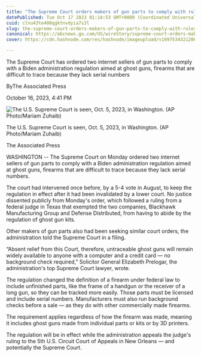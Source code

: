 ```yaml
---
title: "The Supreme Court orders makers of gun parts to comply with rules on ghost guns"
datePublished: Tue Oct 17 2023 01:14:53 GMT+0000 (Coordinated Universal Time)
cuid: clnu43te400qgktnvdyia7s3l
slug: the-supreme-court-orders-makers-of-gun-parts-to-comply-with-rules-on-ghost-guns-1
canonical: https://abcnews.go.com/US/wireStory/supreme-court-orders-makers-gun-parts-comply-rules-104023273
cover: https://cdn.hashnode.com/res/hashnode/imageupload/v1697534321206/8c3cbd7c-971b-42fc-af62-0b0969b04536.jpeg

---
```


The Supreme Court has ordered two internet sellers of gun parts to comply with a Biden administration regulation aimed at ghost guns, firearms that are difficult to trace because they lack serial numbers

ByThe Associated Press

October 16, 2023, 4:41 PM

![The U.S. Supreme Court is seen, Oct. 5, 2023, in Washington. (AP Photo/Mariam Zuhaib)](https://cdn.hashnode.com/res/hashnode/imageupload/v1697534320729/44b06dc7-9607-4772-9980-87559a72ef53.jpeg)

The U.S. Supreme Court is seen, Oct. 5, 2023, in Washington. (AP Photo/Mariam Zuhaib)

The Associated Press

WASHINGTON -- The Supreme Court on Monday ordered two internet sellers of gun parts to comply with a Biden administration regulation aimed at ghost guns, firearms that are difficult to trace because they lack serial numbers.

The court had intervened once before, by a 5-4 vote in August, to keep the regulation in effect after it had been invalidated by a lower court. No justice dissented publicly from Monday's order, which followed a ruling from a federal judge in Texas that exempted the two companies, Blackhawk Manufacturing Group and Defense Distributed, from having to abide by the regulation of ghost gun kits.

Other makers of gun parts also had been seeking similar court orders, the administration told the Supreme Court in a filing.

“Absent relief from this Court, therefore, untraceable ghost guns will remain widely available to anyone with a computer and a credit card — no background check required,” Solicitor General Elizabeth Prelogar, the administration's top Supreme Court lawyer, wrote.

The regulation changed the definition of a firearm under federal law to include unfinished parts, like the frame of a handgun or the receiver of a long gun, so they can be tracked more easily. Those parts must be licensed and include serial numbers. Manufacturers must also run background checks before a sale — as they do with other commercially made firearms.

The requirement applies regardless of how the firearm was made, meaning it includes ghost guns made from individual parts or kits or by 3D printers.

The regulation will be in effect while the administration appeals the judge's ruling to the 5th U.S. Circuit Court of Appeals in New Orleans — and potentially the Supreme Court.